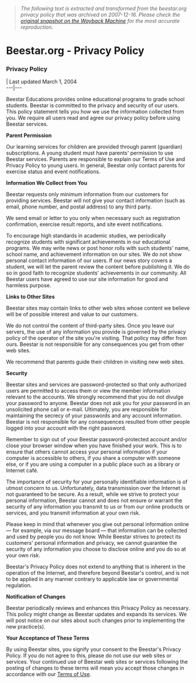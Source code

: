 > *The following text is extracted and transformed from the beestar.org privacy policy that was archived on 2007-12-16. Please check the [original snapshot on the Wayback Machine](https://web.archive.org/web/20071216053317id_/http%3A//beestar.org/general/privacy.jsp) for the most accurate reproduction.*

# Beestar.org - Privacy Policy

### Privacy Policy

| Last updated March 1, 2004  
---|---  
  
Beestar Educations provides online educational programs to grade school students. Beestar is committed to the privacy and security of our users. This policy statement tells you how we use the information collected from you. We require all users read and agree our privacy policy before using Beestar services. 

**Parent Permission**

Our learning services for children are provided through parent (guardian) subscriptions. A young student must have parents' permission to use Beestar services. Parents are responsible to explain our Terms of Use and Privacy Policy to young users. In general, Beestar only contact parents for exercise status and event notifications.

**Information We Collect from You**

Beestar requests only minimum information from our customers for providing services. Beestar will not give your contact information (such as email, phone number, and postal address) to any third party. 

We send email or letter to you only when necessary such as registration confirmation, exercise result reports, and site event notifications. 

To encourage high standards in academic studies, we periodically recognize students with significant achievements in our educational programs. We may write news or post honor rolls with such students' name, school name, and achievement information on our sites. We do not show personal contact information of our users. If our news story covers a student, we will let the parent review the content before publishing it. We do so in good faith to recognize students' achievements in our community. All Beestar users have agreed to use our site information for good and harmless purpose. 

**Links to Other Sites**

Beestar sites may contain links to other web sites whose content we believe will be of possible interest and value to our customers. 

We do not control the content of third-party sites. Once you leave our servers, the use of any information you provide is governed by the privacy policy of the operator of the site you're visiting. That policy may differ from ours. Beestar is not responsible for any consequences you get from other web sites.

We recommend that parents guide their children in visiting new web sites.

**Security**

Beestar sites and services are password-protected so that only authorized users are permitted to access them or view the member information relevant to the accounts. We strongly recommend that you do not divulge your password to anyone. Beestar does not ask you for your password in an unsolicited phone call or e-mail. Ultimately, you are responsible for maintaining the secrecy of your passwords and any account information. Beestar is not responsible for any consequences resulted from other people logged into your account with the right password.

Remember to sign out of your Beestar password-protected account and/or close your browser window when you have finished your work. This is to ensure that others cannot access your personal information if your computer is accessible to others, if you share a computer with someone else, or if you are using a computer in a public place such as a library or Internet café. 

The importance of security for your personally identifiable information is of utmost concern to us. Unfortunately, data transmission over the Internet is not guaranteed to be secure. As a result, while we strive to protect your personal information, Beestar cannot and does not ensure or warrant the security of any information you transmit to us or from our online products or services, and you transmit information at your own risk. 

Please keep in mind that whenever you give out personal information online — for example, via our message board — that information can be collected and used by people you do not know. While Beestar strives to protect its customers' personal information and privacy, we cannot guarantee the security of any information you choose to disclose online and you do so at your own risk. 

Beestar's Privacy Policy does not extend to anything that is inherent in the operation of the Internet, and therefore beyond Beestar's control, and is not to be applied in any manner contrary to applicable law or governmental regulation. 

**Notification of Changes**

Beestar periodically reviews and enhances this Privacy Policy as necessary. This policy might change as Beestar updates and expands its services. We will post notice on our sites about such changes prior to implementing the new practice(s). 

**Your Acceptance of These Terms**

By using Beestar sites, you signify your consent to the Beestar's Privacy Policy. If you do not agree to this, please do not use our web sites or services. Your continued use of Beestar web sites or services following the posting of changes to these terms will mean you accept those changes in accordance with our [Terms of Use](https://web.archive.org/web/20071216053317id_/http%3A//beestar.org/general/term.jsp). 
